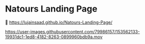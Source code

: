 # Natours Landing Page
🌿 https://lujainsaad.github.io/Natours-Landing-Page/





https://user-images.githubusercontent.com/79986157/153562133-19931dc1-1ed8-4182-8263-0899960bdb9a.mov

